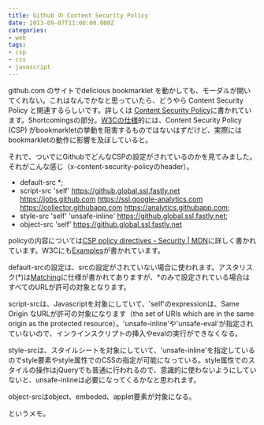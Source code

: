 ```yaml
---
title: Github の Content Security Policy
date: 2013-09-07T11:00:00.000Z
categories:
- web
tags:
- csp
- css
- javascript
---
```

github.com のサイトでdelicious bookmarklet を動かしても、モーダルが開いてくれない。これはなんでかなと思っていたら、どうやら Content Security Policy と関連するらしいです。詳しくは [Content Security Policy](https://github.com/blog/1477-content-security-policy)に書かれています。Shortcomingsの部分。[W3Cの仕様](http://www.w3.org/TR/CSP/#script-src)的には、Content Security Policy (CSP) がbookmarkletの挙動を阻害するものではないはずだけど、実際にはbookmarkletの動作に影響を及ぼしていると。

<!-- more -->

それで、ついでにGithubでどんなCSPの設定がされているのかを見てみました。それがこんな感じ（x-content-security-policyのheader）。

*   default-src *;
*   script-src 'self' https://github.global.ssl.fastly.net https://jobs.github.com https://ssl.google-analytics.com https://collector.githubapp.com https://analytics.githubapp.com;
*   style-src 'self' 'unsafe-inline' https://github.global.ssl.fastly.net;
*   object-src 'self' https://github.global.ssl.fastly.net

policyの内容については[CSP policy directives - Security | MDN](https://developer.mozilla.org/ja/docs/Security/CSP/CSP_policy_directives)に詳しく書かれています。W3Cにも[Examples](http://www.w3.org/TR/CSP/#examples)が書かれています。

default-srcの設定は、srcの設定がされていない場合に使われます。アスタリスク(*)は[Matching](http://www.w3.org/TR/CSP/#matching)に仕様が書かれてありますが、*のみで設定されている場合はすべてのURLが許可の対象となります。

script-srcは、Javascriptを対象にしていて、'self'のexpressionは、Same Origin なURLが許可の対象になります（the set of URIs which are in the same origin as the protected resource）。'unsafe-inline'や'unsafe-eval'が指定されていないので、インラインスクリプトの挿入やevalの実行ができなくなる。

style-srcは、スタイルシートを対象にしていて、'unsafe-inline'を指定しているのでstyle要素やstyle属性でのCSSの指定が可能になっている。style属性でのスタイルの操作はjQueryでも普通に行われるので、意識的に使わないようにしていないと、unsafe-inlineは必要になってくるかなと思われます。

object-srcはobject、embeded、applet要素が対象になる。

というメモ。
